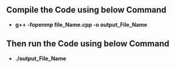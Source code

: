 ## Compile the Code using below Command
- **g++ -fopenmp file_Name.cpp -o output_File_Name**

## Then run the Code using below Command
- **./output_File_Name**
